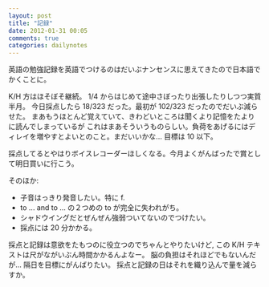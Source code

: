 ```yaml
---
layout: post
title: "記録"
date: 2012-01-31 00:05
comments: true
categories: dailynotes
---
```


英語の勉強記録を英語でつけるのはだいぶナンセンスに思えてきたので日本語でかくことに。

K/H 方はほそぼそ継続。 1/4 からはじめて途中さぼったり出張したりしつつ実質半月。
今日採点したら 18/323 だった。最初が 102/323 だったのでだいぶ減らせた。
まあもうほとんど覚えていて、きわどいところは聞くより記憶をたよりに読んでしまっているが
これはまあそういうものらしい。負荷をあげるにはディレイを増やすとよいとのこと。まだいいかな...
目標は 10 以下。

採点してるとやはりボイスレコーダーほしくなる。今月よくがんばったで賞として明日買いに行こう。

そのほか:

 * 子音はっきり発音したい。特に f.
 * to ... and to ... の２つめの to が完全に失われがち。
 * シャドウイングだとぜんぜん強弱ついてないのでつけたい。
 * 採点には 20 分かかる。

採点と記録は意欲をたもつのに役立つのでちゃんとやりたいけど, 
この K/H テキストは尺がながいぶん時間かかるんよなー。
脳の負担はそれほどでもないんだが... 隔日を目標にがんばりたい。
採点と記録の日はそれを織り込んで量を減らすか。

